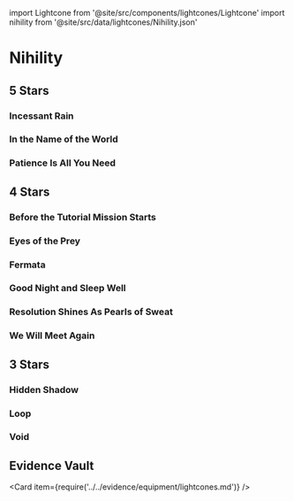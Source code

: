 import Lightcone from '@site/src/components/lightcones/Lightcone'
import nihility from '@site/src/data/lightcones/Nihility.json'

# Nihility

## 5 Stars

### Incessant Rain

<Lightcone lightcone="Incessant Rain" lightcones={nihility} />

### In the Name of the World

<Lightcone lightcone="In the Name of the World" lightcones={nihility} />

### Patience Is All You Need

<Lightcone lightcone="Patience Is All You Need" lightcones={nihility} />

## 4 Stars

### Before the Tutorial Mission Starts

<Lightcone lightcone="Before the Tutorial Mission Starts" lightcones={nihility} />

### Eyes of the Prey

<Lightcone lightcone="Eyes of the Prey" lightcones={nihility} />

### Fermata

<Lightcone lightcone="Fermata" lightcones={nihility} />

### Good Night and Sleep Well

<Lightcone lightcone="Good Night and Sleep Well" lightcones={nihility} />

### Resolution Shines As Pearls of Sweat

<Lightcone lightcone="Resolution Shines As Pearls of Sweat" lightcones={nihility} />

### We Will Meet Again

<Lightcone lightcone="We Will Meet Again" lightcones={nihility} />

## 3 Stars

### Hidden Shadow

<Lightcone lightcone="Hidden Shadow" lightcones={nihility} />

### Loop

<Lightcone lightcone="Loop" lightcones={nihility} />

### Void

<Lightcone lightcone="Void" lightcones={nihility} />

## Evidence Vault

<Card item={require('../../evidence/equipment/lightcones.md')} />
